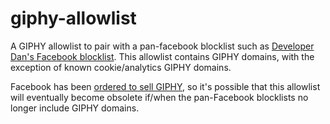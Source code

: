 # giphy-allowlist

A GIPHY allowlist to pair with a pan-facebook blocklist such as [Developer Dan's Facebook blocklist](https://blocklist-tools.developerdan.com/blocklists/ce9c6ec5-13b5-4018-90e2-462b999362c2). This allowlist contains GIPHY domains, with the exception of known cookie/analytics GIPHY domains. 

Facebook has been [ordered to sell GIPHY](https://apnews.com/article/meta-giphy-united-kingdom-antitrust-watchdog-54196e769368012905ab36ee3be9008a), so it's possible that this allowlist will eventually become obsolete if/when the pan-Facebook blocklists no longer include GIPHY domains. 

